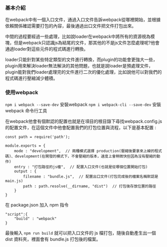 ### 基本介紹

在webpack中有一個入口文件，通過入口文件告訴webpack從哪裡開始，並根據依賴關係確認需要打包的內容，最後通過出口文件把文件打包出來。

中間的過程要經過一些處理，比如說loader在webpack中將所有的資源視為模塊，但是webpack只認識js為結尾的文件，那其他的不是js文件怎麼處理呢?他會通過loader對這些元件的程式碼進行轉換。

loader只能針對某些特定類型的文件進行轉換，而plugin的功能會更強大一些，plugin用來解決loader無法解決的其他問題，也就是說loader是預處理文件，plugin能對我們loader處理完的文件進行二次的優化處理，比如說他可以對我們的程式碼進行壓縮減少體積。

### 使用webpack

`npm i webpack --save-dev` 安裝webpack 
`npm i webpack-cli --save-dev` 安裝webpack 命令行工具

在webpack他會有個默認的配置也就是在項目的根目錄下尋找webpack.config.js的配置文件，在這個文件中他會配置我們的打包位置與流程，以下是基本配置 :
```
const path = require('path');

module.exports = {
	mode : "development",  // 兩種模式選擇 production(壓縮後要拿來上線的程式碼)、development(在開發的模式下，不會壓縮的版本，速度上會稍微快些因為沒有壓縮的動作)
	entry : "打包路徑的js檔",  // 配置入口文件(也就是從哪個位置開始打包)
	output : {
		filename : "bundle.js",  // 配置出口文件(打包完成後的檔案名稱默認是main.js)
		path : path.resolve(__dirname, "dist")  // 打包後存放位置的路徑		
	}  
}
```
在 package.json 加入 npm 指令
```
"script":{
	"build" : "webpack"
}
```
最後輸入 `npm run build` 就可以把入口文件的 js 檔打包，隨後自動產生出一個 dist 資料夾，裡面會有 bundle.js 打包後的檔案。